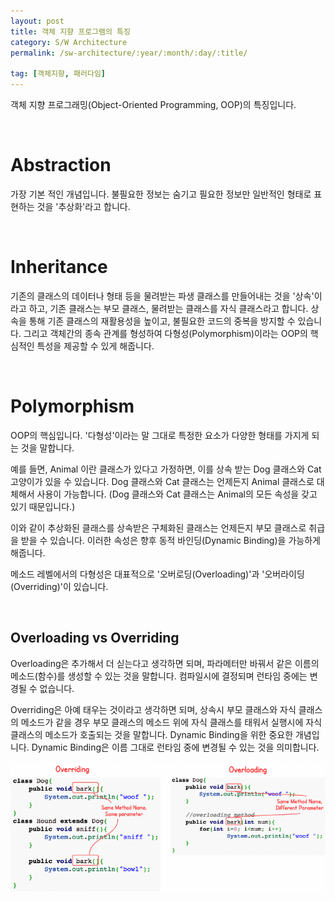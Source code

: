 ```yaml
---
layout: post
title: 객체 지향 프로그램의 특징
category: S/W Architecture
permalink: /sw-architecture/:year/:month/:day/:title/

tag: [객체지향, 패러다임]
---
```


객체 지향 프로그래밍(Object-Oriented Programming, OOP)의 특징입니다.

<br>

# Abstraction

가장 기본 적인 개념입니다. 불필요한 정보는 숨기고 필요한 정보만 일반적인 형태로 표현하는 것을 '추상화'라고 합니다.

<br>

# Inheritance

기존의 클래스의 데이터나 형태 등을 물려받는 파생 클래스를 만들어내는 것을 '상속'이라고 하고, 기존 클래스는 부모 클래스, 물려받는 클래스를 자식 클래스라고 합니다. 상속을 통해 기존 클래스의 재활용성을 높이고, 불필요한 코드의 중복을 방지할 수 있습니다. 그리고 객체간의 종속 관계를 형성하여 다형성(Polymorphism)이라는 OOP의 핵심적인 특성을 제공할 수 있게 해줍니다.

<br>

# Polymorphism

OOP의 핵심입니다. '다형성'이라는 말 그대로 특정한 요소가 다양한 형태를 가지게 되는 것을 말합니다.

예를 들면, Animal 이란 클래스가 있다고 가정하면, 이를 상속 받는 Dog 클래스와 Cat 고양이가 있을 수 있습니다.
Dog 클래스와 Cat 클래스는 언제든지 Animal 클래스로 대체해서 사용이 가능합니다.
(Dog 클래스와 Cat 클래스는 Animal의 모든 속성을 갖고 있기 때문입니다.)

이와 같이 추상화된 클래스를 상속받은 구체화된 클래스는 언제든지 부모 클래스로 취급을 받을 수 있습니다. 이러한 속성은 향후 동적 바인딩(Dynamic Binding)을 가능하게 해줍니다.

메소드 레벨에서의 다형성은 대표적으로 '오버로딩(Overloading)'과 '오버라이딩(Overriding)'이
있습니다.

<br>

## Overloading vs Overriding

Overloading은 추가해서 더 싣는다고 생각하면 되며, 파라메터만 바꿔서 같은 이름의 메소드(함수)를 생성할 수 있는 것을 말합니다. 컴파일시에 결정되며 런타임 중에는 변경될 수 없습니다.

Overriding은 아예 태우는 것이라고 생각하면 되며, 상속시 부모 클래스와 자식 클래스의 메소드가 같을
경우 부모 클래스의 메소드 위에 자식 클래스를 태워서 실행시에 자식 클래스의 메소드가 호출되는 것을 말합니다. Dynamic Binding을 위한 중요한 개념입니다. Dynamic Binding은 이름 그대로 런타임 중에 변경될 수 있는 것을 의미합니다.

![image -fullwidth](/assets/2017-02-14-oop-paradigm/01.png)

